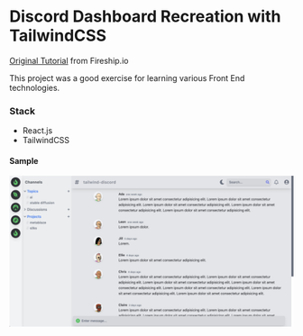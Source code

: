 # Discord Dashboard Recreation with TailwindCSS

[Original Tutorial](https://github.com/fireship-io/tailwind-dashboard) from Fireship.io

This project was a good exercise for learning various Front End technologies. 

### Stack
* React.js
* TailwindCSS

#### Sample
![Sample](./tailwind_project_sample.png)